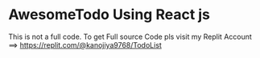 # AwesomeTodo Using React js 

This is not a full code.
To get Full source Code pls visit my Replit Account
==>  https://replit.com/@kanojiya9768/TodoList
